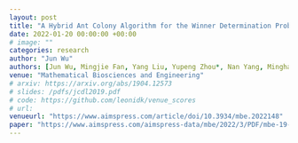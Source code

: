 ```yaml
---
layout: post
title: "A Hybrid Ant Colony Algorithm for the Winner Determination Problem"
date: 2022-01-20 00:00:00 +00:00
# image: ""
categories: research
author: "Jun Wu"
authors: [Jun Wu, Mingjie Fan, Yang Liu, Yupeng Zhou*, Nan Yang, Minghao Yin*]
venue: "Mathematical Biosciences and Engineering"
# arxiv: https://arxiv.org/abs/1904.12573
# slides: /pdfs/jcdl2019.pdf
# code: https://github.com/leonidk/venue_scores
# url: 
venueurl: "https://www.aimspress.com/article/doi/10.3934/mbe.2022148"
paper: "https://www.aimspress.com/aimspress-data/mbe/2022/3/PDF/mbe-19-03-148.pdf"
---
```

